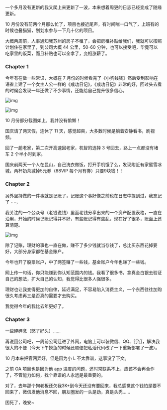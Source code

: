 一个多月没有更新的我又爬上来更新了一波，本来想着周更的日志已经变成了随缘更新。

10 月份没有前两个月那么忙了，项目也接近尾声，有时间喘一口气了，上班有的时候也叠猫猫，划划水参与一下几十亿的项目。

大概两周前，人事通知我苏州的房子不租了，会把房租补贴给我们，我就可以按照计划住在家里了，到公司大概 44 公里，50-60 分钟，也可以接受吧，毕竟可以吃家里的饭菜，而且补贴也可以全拿了，变相涨薪了。



### Chapter 1

今年有在做一些常识，大概在 7 月份的时候看完了《小狗钱钱》然后受到影响在语雀上建了一个女主人公一样的《成功日记》，《成功日记》非常的好，回过头去看的时候会发现一年还做了不少事情，还能给自己提升很多信心。



![img](https://cdn.nlark.com/yuque/0/2020/png/113243/1603895709517-2bc011f7-71d7-4e4a-a51d-e02a1f42c78b.png)

![img](https://cdn.nlark.com/yuque/0/2020/png/113243/1603896214976-1dfc09c0-41f7-4d0c-88e7-16f232feb51a.png)

10 月份部分截图如上，我并没有偷懒！

国庆请了两天假，连休了 11 天，感觉超爽，大多数时候是躺着安静看书，刷视频。

回了一趟老家，第二次开高速回老家，机智的选择 3 号回去，路上一点都没有堵车 2 个半小时到家。

国庆前两天一个人在昆山，自己洗衣做饭，打开手机饿了么，发现附近有家蜜雪冰城，两杯奶茶减掉5元券（88VIP 每个月有券）只要9块钱！！



### Chapter 2

另外坚持做的一件事就是记账了，记账这个事好像之前也在日志中提到过，我忘记了 - -，

我关注的一个公众号（老钱说钱）里面老钱分享出来的一个资产配置表格，一直在沿用，开始的时候记账记得并不好，有些账记得有些乱，现在好了很多，账面上还算清楚。



![img](https://cdn.nlark.com/yuque/0/2020/png/113243/1603895799421-824e5d18-8b2a-431e-a349-665d90cb060f.png)



除了记账，理财的事也一直在做，赚不了多少钱就当存钱了，总比买东西花掉要好，大部分身家都在基金账户。

今年也开了股票账户，中了两签赚了一些钱，基金账户今年也赚了一些钱。

网上传一句话，你只能赚到你认知范围内的钱。我看了很多书，拿真金白银去验证自己的想法，扩大自己的认知，我觉得比很多人强很多。

理财也让我变得更加的自律，延迟满足，不容易陷入消费主义，一个东西往往加购很久考虑再三是否真的需要才去购买。

我觉得今年的我比去年更好了。



### Chapter 3

一些碎碎念（憋了好久）……



再说回公司吧，一周前公司迁进了外网，电脑上可以装微信、QQ、钉钉，解决我很大的不便（今天下午摸鱼的时候还顺便把私活代码改了一下重新部署了一波）。



10 月本来把官网弄好，但是因为小 L 不太靠谱，这事没了下文。

之前 OA 项目也是因为他 app 进度的问题，还时常联系不上，应该不会再合作了，不管能力如何，找个靠谱的人永远是最重要的。



对了，去年那个狗老板还欠我3K+到今天还没有要回来，我总感觉这个钱怕是要不回来了，微信发他消息不回，朋友圈发的一头是劲，真是头秃……



困死了，晚安~